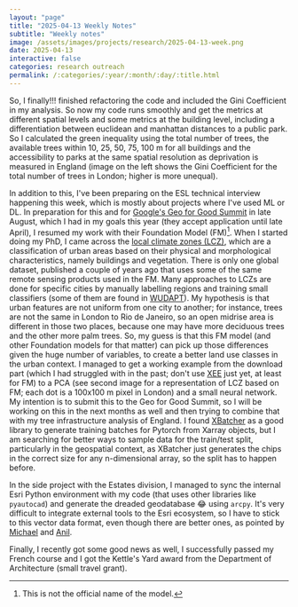 ```yaml
---
layout: "page"
title: "2025-04-13 Weekly Notes"
subtitle: "Weekly notes"
image: /assets/images/projects/research/2025-04-13-week.png
date: 2025-04-13
interactive: false
categories: research outreach
permalink: /:categories/:year/:month/:day/:title.html
---
```


So, I finally!!! finished refactoring the code and included the Gini Coefficient in my analysis. So now my code runs smoothly and get the metrics at different spatial levels and some metrics at the building level, including a differentiation between euclidean and manhattan distances to a public park. So I calculated the green inequality using the total number of trees, the available trees within 10, 25, 50, 75, 100 m for all buildings and the accessibility to parks at the same spatial resolution as deprivation is measured in England (image on the left shows the Gini Coefficient for the total number of trees in London; higher is more unequal).

In addition to this, I've been preparing on the ESL technical interview happening this week, which is mostly about projects where I've used ML or DL. In preparation for this and for [Google's Geo for Good Summit](https://earthoutreachonair.withgoogle.com/events/geoforgood25-nyc) in late August, which I had in my goals this year (they accept application until late April), I resumed my work with their Foundation Model (FM)[^1]. When I started doing my PhD, I came across the [local climate zones (LCZ)](https://journals.ametsoc.org/view/journals/bams/93/12/bams-d-11-00019.1.xml), which are a classification of urban areas based on their physical and morphological characteristics, namely buildings and vegetation. There is only one global dataset, published a couple of years ago that uses some of the same remote sensing products used in the FM. Many approaches to LCZs are done for specific cities by manually labelling regions and training small classifiers (some of them are found in [WUDAPT](https://www.wudapt.org/)). My hypothesis is that urban features are not uniform from one city to another; for instance, trees are not the same in London to Rio de Janeiro, so an open midrise area is different in those two places, because one may have more deciduous trees and the other more palm trees. So, my guess is that this FM model (and other Foundation models for that matter) can pick up those differences given the huge number of variables, to create a better land use classes in the urban context. I managed to get a working example from the download part (which I had struggled with in the past; don't use [XEE](https://github.com/google/Xee) just yet, at least for FM) to a PCA (see second image for a representation of LCZ based on FM; each dot is a 100x100 m pixel in London) and a small neural network. My intention is to submit this to the Geo for Good Summit, so I will be working on this in the next months as well and then trying to combine that with my tree infrastructure analysis of England. I found [XBatcher](https://xbatcher.readthedocs.io/en/latest/) as a good library to generate training batches for Pytorch from Xarray objects, but I am searching for better ways to sample data for the train/test split, particularly in the geospatial context, as XBatcher just generates the chips in the correct size for any n-dimensional array, so the split has to happen before.

In the side project with the Estates division, I managed to sync the internal Esri Python environment with my code (that uses other libraries like `pyautocad`) and generate the dreaded geodatabase 😂 using `arcpy`. It's very difficult to integrate external tools to the Esri ecosystem, so I have to stick to this vector data format, even though there are better ones, as pointed by [Michael](https://digitalflapjack.com/) and [Anil](https://anil.recoil.org/).

Finally, I recently got some good news as well, I successfully passed my French course and I got the Kettle's Yard award from the Department of Architecture (small travel grant).

[^1]: This is not the official name of the model.